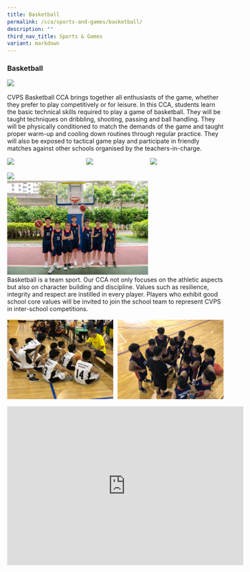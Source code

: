 ```yaml
---
title: Basketball
permalink: /cca/sports-and-games/basketball/
description: ""
third_nav_title: Sports & Games
variant: markdown
---
```

### **Basketball**

<img src="/images/Year%202025/2025%20CCA/Basketball_4_R.jpg" style="width:65%"><br>

CVPS Basketball CCA brings together all enthusiasts of the game, whether they prefer to play competitively or for leisure. In this CCA, students learn the basic technical skills required to play a game of basketball. They will be taught techniques on dribbling, shooting, passing and ball handling. They will be physically conditioned to match the demands of the game and taught proper warm-up and cooling down routines through regular practice. They will also be exposed to tactical game play and participate in friendly matches against other schools organised by the teachers-in-charge. <br>

<img src="/images/Year%202025/2025%20CCA/Basketball_2_R.jpg" style="width:36.5%" align="left">
<img src="/images/Year%202025/2025%20CCA/Basketball_1_R.jpg" style="width:29.5%" align="left">
<img src="/images/Year%202025/2025%20CCA/Basketball_3_R.jpg" style="width:32%" align="left">
<br clear="left">
<br clear="right">

<img src="/images/2024%20Open%20House/CCA/Basketball_1.jpg" style="width:65%">
<br>
<img src="/images/2024%20Open%20House/CCA/Basketball_2R.jpg" style="width:65%">
<br>
Basketball is a team sport. Our CCA not only focuses on the athletic aspects but also on character building and discipline. Values such as resilience, integrity and respect are instilled in every player. Players who exhibit good school core values will be invited to join the school team to represent CVPS in inter-school competitions.<br>
<br>
<img src="/images/basketball3.jpeg" style="width:49%" align="left">
<img src="/images/basketball4.jpeg" style="width:49%" align="right">
<br clear="left">
<br clear="right">
<center>
<iframe allowfullscreen="true" height="370" width="550" frameborder="0" src="https://docs.google.com/presentation/d/e/2PACX-1vQlkXYEMzkMUDSIS_yDKHhs4T8624FwVEZyLjsy2cGglGg8FTevneEoHu5_QYod7ZQCSV_EoZQMWHaE/embed?start=false&amp;loop=false&amp;delayms=3000"></iframe></center>